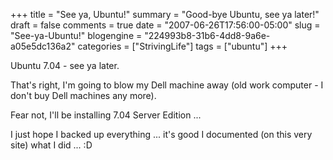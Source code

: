 +++
title = "See ya, Ubuntu!"
summary = "Good-bye Ubuntu, see ya later!"
draft = false
comments = true
date = "2007-06-26T17:56:00-05:00"
slug = "See-ya-Ubuntu!"
blogengine = "224993b8-31b6-4dd8-9a6e-a05e5dc136a2"
categories = ["StrivingLife"]
tags = ["ubuntu"]
+++

<p>
Ubuntu 7.04 - see ya later.<!--more-->
</p>
<p>
That&#39;s right, I&#39;m going to blow my Dell machine away (old work computer - I don&#39;t buy Dell machines any more).
</p>
<p>
Fear not, I&#39;ll be installing 7.04 Server Edition ...
</p>
<p>
I just hope I backed up everything ... it&#39;s good I documented (on this very site) what I did ... :D
</p>

